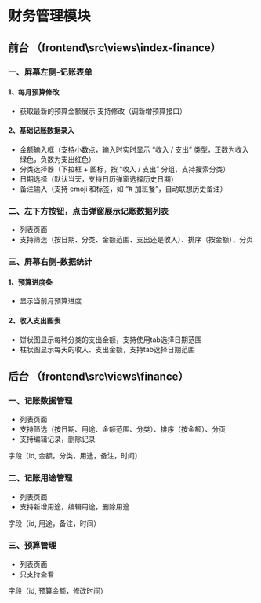 # 财务管理模块

## 前台 （frontend\src\views\index-finance）
### 一、屏幕左侧-记账表单
#### 1、每月预算修改
* 获取最新的预算金额展示
支持修改（调新增预算接口）

#### 2、基础记账数据录入
* 金额输入框（支持小数点，输入时实时显示 “收入 / 支出” 类型，正数为收入绿色，负数为支出红色）
* 分类选择器（下拉框 + 图标，按 “收入 / 支出” 分组，支持搜索分类）
* 日期选择（默认当天，支持日历弹窗选择历史日期）
* 备注输入（支持 emoji 和标签，如 “# 加班餐”，自动联想历史备注）

### 二、左下方按钮，点击弹窗展示记账数据列表
* 列表页面
* 支持筛选（按日期、分类、金额范围、支出还是收入）、排序（按金额）、分页

### 三、屏幕右侧-数据统计
#### 1、预算进度条
* 显示当前月预算进度

#### 2、收入支出图表
* 饼状图显示每种分类的支出金额，支持使用tab选择日期范围
* 柱状图显示每天的收入、支出金额，支持tab选择日期范围



## 后台 （frontend\src\views\finance）
### 一、记账数据管理
* 列表页面
* 支持筛选（按日期、用途、金额范围、分类）、排序（按金额）、分页
* 支持编辑记录，删除记录

字段（id, 金额，分类，用途，备注，时间）

### 二、记账用途管理
* 列表页面
* 支持新增用途，编辑用途，删除用途

字段（id, 用途，备注，时间）

### 三、预算管理
* 列表页面
* 只支持查看

字段（id, 预算金额，修改时间）